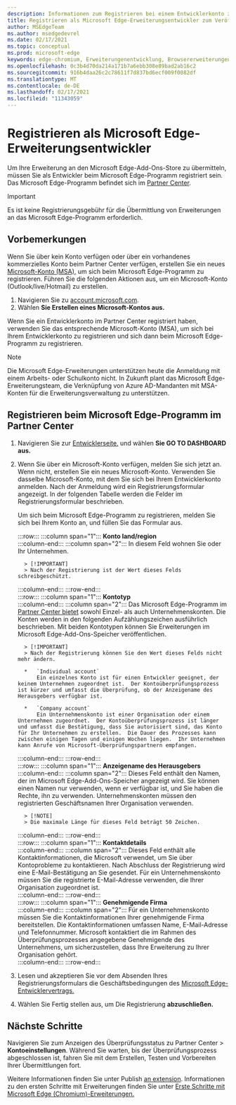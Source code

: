 ```yaml
---
description: Informationen zum Registrieren bei einem Entwicklerkonto zum Veröffentlichen von Erweiterungen im Microsoft Edge-Add-Ons-Speicher
title: Registrieren als Microsoft Edge-Erweiterungsentwickler zum Veröffentlichen von Erweiterungen
author: MSEdgeTeam
ms.author: msedgedevrel
ms.date: 02/17/2021
ms.topic: conceptual
ms.prod: microsoft-edge
keywords: edge-chromium, Erweiterungenentwicklung, Browsererweiterungen, Add-Ons, Partner Center, Entwickler
ms.openlocfilehash: 0c3b4d70da214a171b7a6ebb308e89bad2ab16c2
ms.sourcegitcommit: 916b4daa26c2c78611f7d837bd6ecf009f0082df
ms.translationtype: MT
ms.contentlocale: de-DE
ms.lasthandoff: 02/17/2021
ms.locfileid: "11343059"
---
```

# Registrieren als Microsoft Edge-Erweiterungsentwickler  

Um Ihre Erweiterung an den Microsoft Edge-Add-Ons-Store zu übermitteln, müssen Sie als Entwickler beim Microsoft Edge-Programm registriert sein.  Das Microsoft Edge-Programm befindet sich im [Partner Center][MicrosoftPartnerCenter].  

> [!IMPORTANT]
> Es ist keine Registrierungsgebühr für die Übermittlung von Erweiterungen an das Microsoft Edge-Programm erforderlich.  

##  <a name="before-you-begin"></a>Vorbemerkungen  

Wenn Sie über kein Konto verfügen oder über ein vorhandenes kommerzielles Konto beim Partner Center verfügen, erstellen Sie ein neues [Microsoft-Konto (MSA),][WindowsCommunityEverythingAboutMicrosoftAccounts] um sich beim Microsoft Edge-Programm zu registrieren.  Führen Sie die folgenden Aktionen aus, um ein Microsoft-Konto \(Outlook/live/Hotmail\) zu erstellen.  

1.  Navigieren Sie zu [account.microsoft.com][MicrosoftAccount].  
1.  Wählen **Sie Erstellen eines Microsoft-Kontos aus.**  
    
Wenn Sie ein Entwicklerkonto im Partner Center registriert haben, verwenden Sie das entsprechende Microsoft-Konto \(MSA\), um sich bei Ihrem Entwicklerkonto zu registrieren und sich dann beim Microsoft Edge-Programm zu registrieren.  

> [!NOTE]
> Die Microsoft Edge-Erweiterungen unterstützen heute die Anmeldung mit einem Arbeits- oder Schulkonto nicht.  In Zukunft plant das Microsoft Edge-Erweiterungsteam, die Verknüpfung von Azure AD-Mandanten mit MSA-Konten für die Erweiterungsverwaltung zu unterstützen.  

##  <a name="enroll-in-the-microsoft-edge-program-on-partner-center"></a>Registrieren beim Microsoft Edge-Programm im Partner Center  

1.  Navigieren Sie zur [Entwicklerseite,][MicrosoftPartnerCenter] und wählen **Sie GO TO DASHBOARD aus.**  
1.  Wenn Sie über ein Microsoft-Konto verfügen, melden Sie sich jetzt an.  Wenn nicht, erstellen Sie ein neues Microsoft-Konto.  Verwenden Sie dasselbe Microsoft-Konto, mit dem Sie sich bei Ihrem Entwicklerkonto anmelden.  Nach der Anmeldung wird ein Registrierungsformular angezeigt. In der folgenden Tabelle werden die Felder im Registrierungsformular beschrieben.  
    
    Um sich beim Microsoft Edge-Programm zu registrieren, melden Sie sich bei Ihrem Konto an, und füllen Sie das Formular aus.  
    
    :::row:::
       :::column span="1":::
          **Konto land/region**  
       :::column-end:::
       :::column span="2":::
          In diesem Feld wohnen Sie oder Ihr Unternehmen.  
          
          > [!IMPORTANT]
          > Nach der Registrierung ist der Wert dieses Felds schreibgeschützt.  
          
       :::column-end:::
    :::row-end:::  
    :::row:::
       :::column span="1":::
          **Kontotyp**  
       :::column-end:::
       :::column span="2":::
          Das Microsoft Edge-Programm im [Partner Center bietet][MicrosoftPartnerCenter] sowohl Einzel- als auch Unternehmenskonten.  Die Konten werden in den folgenden Aufzählungszeichen ausführlich beschrieben.  Mit beiden Kontotypen können Sie Erweiterungen im Microsoft Edge-Add-Ons-Speicher veröffentlichen.  
          
          > [!IMPORTANT]
          > Nach der Registrierung können Sie den Wert dieses Felds nicht mehr ändern.  
          
          *   `Individual account`  
              Ein einzelnes Konto ist für einen Entwickler geeignet, der keinem Unternehmen zugeordnet ist.  Der Kontoüberprüfungsprozess ist kürzer und umfasst die Überprüfung, ob der Anzeigename des Herausgebers verfügbar ist.  

          *   `Company account`  
              Ein Unternehmenskonto ist einer Organisation oder einem Unternehmen zugeordnet.  Der Kontoüberprüfungsprozess ist länger und umfasst die Bestätigung, dass Sie autorisiert sind, das Konto für Ihr Unternehmen zu erstellen.  Die Dauer des Prozesses kann zwischen einigen Tagen und einigen Wochen liegen.  Ihr Unternehmen kann Anrufe von Microsoft-Überprüfungspartnern empfangen.  
              
       :::column-end:::
    :::row-end:::  
    :::row:::
       :::column span="1":::
          **Anzeigename des Herausgebers**  
       :::column-end:::
       :::column span="2":::
          Dieses Feld enthält den Namen, der im Microsoft Edge-Add-Ons-Speicher angezeigt wird.  Sie können einen Namen nur verwenden, wenn er verfügbar ist, und Sie haben die Rechte, ihn zu verwenden.  Unternehmenskonten müssen den registrierten Geschäftsnamen Ihrer Organisation verwenden.  
          
          > [!NOTE]
          > Die maximale Länge für dieses Feld beträgt 50 Zeichen.  
          
       :::column-end:::
    :::row-end:::  
    :::row:::
       :::column span="1":::
          **Kontaktdetails**  
       :::column-end:::
       :::column span="2":::
          Dieses Feld enthält alle Kontaktinformationen, die Microsoft verwendet, um Sie über Kontoprobleme zu kontaktieren.  Nach Abschluss der Registrierung wird eine E-Mail-Bestätigung an Sie gesendet.  Für ein Unternehmenskonto müssen Sie die registrierte E-Mail-Adresse verwenden, die Ihrer Organisation zugeordnet ist.  
       :::column-end:::
    :::row-end:::  
    :::row:::
       :::column span="1":::
          **Genehmigende Firma**  
       :::column-end:::
       :::column span="2":::
          Für ein Unternehmenskonto müssen Sie die Kontaktinformationen Ihrer genehmigende Firma bereitstellen.  Die Kontaktinformationen umfassen Name, E-Mail-Adresse und Telefonnummer.  Microsoft kontaktiert die im Rahmen des Überprüfungsprozesses angegebene Genehmigende des Unternehmens, um sicherzustellen, dass Ihre Erweiterung zu Ihrer Organisation gehört.  
       :::column-end:::
    :::row-end:::  
    
1.  Lesen und akzeptieren Sie vor dem Absenden Ihres Registrierungsformulars die Geschäftsbedingungen des [Microsoft Edge-Entwicklervertrags.][MicrosoftAppDeveloperAgreement]  
1.  Wählen Sie Fertig stellen aus, um Die Registrierung **abzuschließen.**  
    
##  <a name="next-steps"></a>Nächste Schritte  

Navigieren Sie zum Anzeigen des Überprüfungsstatus zu Partner Center > **Kontoeinstellungen**.  Während Sie warten, bis der Überprüfungsprozess abgeschlossen ist, fahren Sie mit dem Erstellen, Testen und Vorbereiten Ihrer Übermittlungen fort.  

Weitere Informationen finden Sie unter Publish [an extension][ExtensionsChromiumPublishExtension].  Informationen zu den ersten Schritte mit Erweiterungen finden Sie unter [Erste Schritte mit Microsoft Edge (Chromium)-Erweiterungen.][ExtensionsChromiumGettingStartedIndex]  

<!-- links -->  

[ExtensionsChromiumGettingStartedIndex]: ../getting-started/index.md "Erste Schritte mit Microsoft Edge (Chromium)-Erweiterungen | Microsoft Docs"  
[ExtensionsChromiumPublishExtension]:  ./publish-extension.md "Veröffentlichen einer Erweiterung | Microsoft Docs"  

[MicrosoftAppDeveloperAgreement]:  /legal/windows/agreements/app-developer-agreement "Vereinbarung für App-Entwickler | Microsoft Docs"  

[MicrosoftAccount]:  https://account.microsoft.com/account "Microsoft-Konto"  

[MicrosoftPartnerCenter]:  https://partner.microsoft.com/dashboard/microsoftedge/public/login?ref=dd "Partner Center"  

[WindowsCommunityEverythingAboutMicrosoftAccounts]:  https://community.windows.com/stories/everything-you-need-to-know-about-microsoft-accounts "Alles, was Sie über Microsoft-Konten wissen | Windows Community"  
